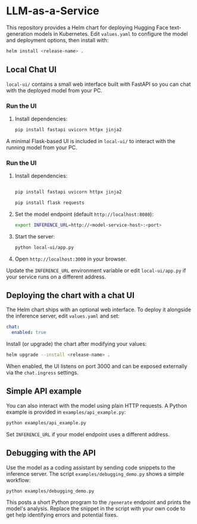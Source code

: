 # LLM-as-a-Service

This repository provides a Helm chart for deploying Hugging Face text-generation models in Kubernetes. Edit `values.yaml` to configure the model and deployment options, then install with:

```bash
helm install <release-name> .
```

## Local Chat UI

`local-ui/` contains a small web interface built with FastAPI so you can chat with the deployed model from your PC.


### Run the UI
1. Install dependencies:
   ```bash
   pip install fastapi uvicorn httpx jinja2

A minimal Flask-based UI is included in `local-ui/` to interact with the running model from your PC.

### Run the UI
1. Install dependencies:
   ```bash

   pip install fastapi uvicorn httpx jinja2

   pip install flask requests


   ```
2. Set the model endpoint (default `http://localhost:8080`):
   ```bash
   export INFERENCE_URL=http://<model-service-host>:<port>
   ```
3. Start the server:
   ```bash
   python local-ui/app.py
   ```
4. Open `http://localhost:3000` in your browser.

Update the `INFERENCE_URL` environment variable or edit `local-ui/app.py` if your service runs on a different address.

## Deploying the chart with a chat UI

The Helm chart ships with an optional web interface. To deploy it alongside the
inference server, edit `values.yaml` and set:

```yaml
chat:
  enabled: true
```

Install (or upgrade) the chart after modifying your values:

```bash
helm upgrade --install <release-name> .
```

When enabled, the UI listens on port 3000 and can be exposed externally via the
`chat.ingress` settings.


## Simple API example
You can also interact with the model using plain HTTP requests. A Python example is provided in `examples/api_example.py`:

```bash
python examples/api_example.py
```

Set `INFERENCE_URL` if your model endpoint uses a different address.

## Debugging with the API
Use the model as a coding assistant by sending code snippets to the inference
server. The script `examples/debugging_demo.py` shows a simple workflow:

```bash
python examples/debugging_demo.py
```

This posts a short Python program to the `/generate` endpoint and prints the
model's analysis. Replace the snippet in the script with your own code to get
help identifying errors and potential fixes.
